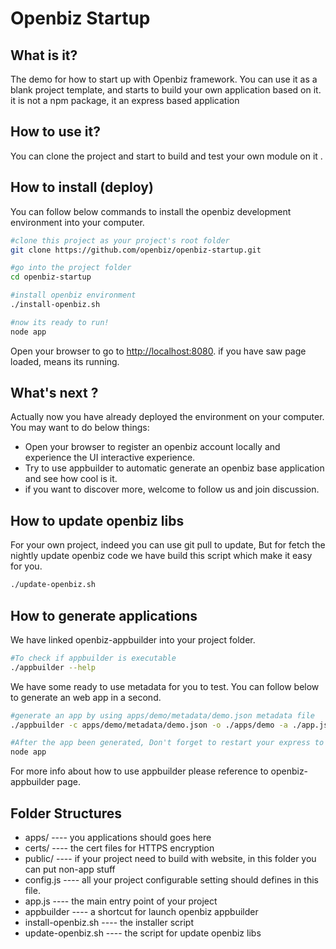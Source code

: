 Openbiz Startup
===============

What is it?
--------------------
The demo for how to start up with Openbiz framework. 
You can use it as a blank project template, and starts to build your own application based on it.
it is not a npm package, it an express based application

How to use it?
----------------------
You can clone the project and start to build and test your own module on it .

How to install (deploy)
-------------------------
You can follow below commands to install the openbiz development environment into your computer.
```sh
#clone this project as your project's root folder
git clone https://github.com/openbiz/openbiz-startup.git

#go into the project folder
cd openbiz-startup

#install openbiz environment
./install-openbiz.sh

#now its ready to run!
node app
```

Open your browser to go to [http://localhost:8080](http://localhost:8080).
if you have saw page loaded, means its running.


What's next ?
---------------------------------
Actually now you have already deployed the environment on your computer. 
You may want to do below things:
* Open your browser to register an openbiz account locally and experience the UI interactive experience.
* Try to use appbuilder to automatic generate an openbiz base application and see how cool is it. 
* if you want to discover more, welcome to follow us and join discussion.

How to update openbiz libs
---------------------------
For your own project, indeed you can use git pull to update, 
But for fetch the nightly update openbiz code we have build this script which make it easy for you.
```sh
./update-openbiz.sh
```

How to generate applications
-----------------------------
We have linked openbiz-appbuilder into your project folder.
```sh
#To check if appbuilder is executable
./appbuilder --help
```

We have some ready to use metadata for you to test.
You can follow below to generate an web app in a second.
```sh
#generate an app by using apps/demo/metadata/demo.json metadata file
./appbuilder -c apps/demo/metadata/demo.json -o ./apps/demo -a ./app.js -v -f

#After the app been generated, Don't forget to restart your express to reload it.
node app
```

For more info about how to use appbuilder please reference to openbiz-appbuilder page.

Folder Structures
-----------------------------
- apps/ 		---- you applications should goes here
- certs/ 		---- the cert files for HTTPS encryption
- public/ 		---- if your project need to build with website, in this folder you can put non-app stuff
- config.js 	---- all your project configurable setting should defines in this file.
- app.js 		---- the main entry point of your project
- appbuilder 	---- a shortcut for launch openbiz appbuilder
- install-openbiz.sh 	---- the installer script
- update-openbiz.sh 	---- the script for update openbiz libs
